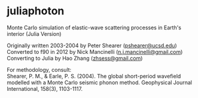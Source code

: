 # juliaphoton
Monte Carlo simulation of elastic-wave scattering processes in Earth's interior (Julia Version)

Originally written 2003-2004 by Peter Shearer (pshearer@ucsd.edu) \
Converted to f90 in 2012 by Nick Mancinelli (n.j.mancinelli@gmail.com) \
Converting to Julia by Hao Zhang (zhsess@gmail.com)

For methodology, consult: \
Shearer, P. M., & Earle, P. S. (2004). The global short-period wavefield modelled with a Monte Carlo seismic phonon method. Geophysical Journal International, 158(3), 1103-1117.
